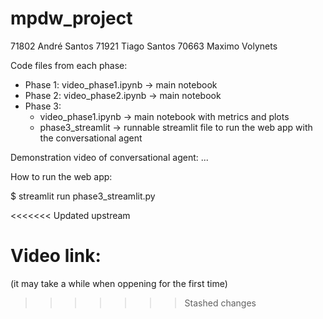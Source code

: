 # mpdw_project


71802 André Santos
71921 Tiago Santos
70663 Maximo Volynets

Code files from each phase:
 - Phase 1: video_phase1.ipynb -> main notebook
 - Phase 2: video_phase2.ipynb -> main notebook
 - Phase 3:
   - video_phase1.ipynb -> main notebook with metrics and plots
   - phase3_streamlit -> runnable streamlit file to run the web app with the conversational agent

Demonstration video of conversational agent: ...

How to run the web app:

$ streamlit run phase3_streamlit.py

<<<<<<< Updated upstream

Video link: 
=======
(it may take a while when oppening for the first time)
>>>>>>> Stashed changes
